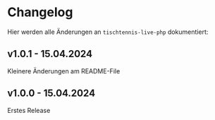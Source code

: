 # Changelog

Hier werden alle Änderungen an `tischtennis-live-php` dokumentiert:

## v1.0.1 - 15.04.2024

Kleinere Änderungen am README-File

## v1.0.0 - 15.04.2024

Erstes Release
